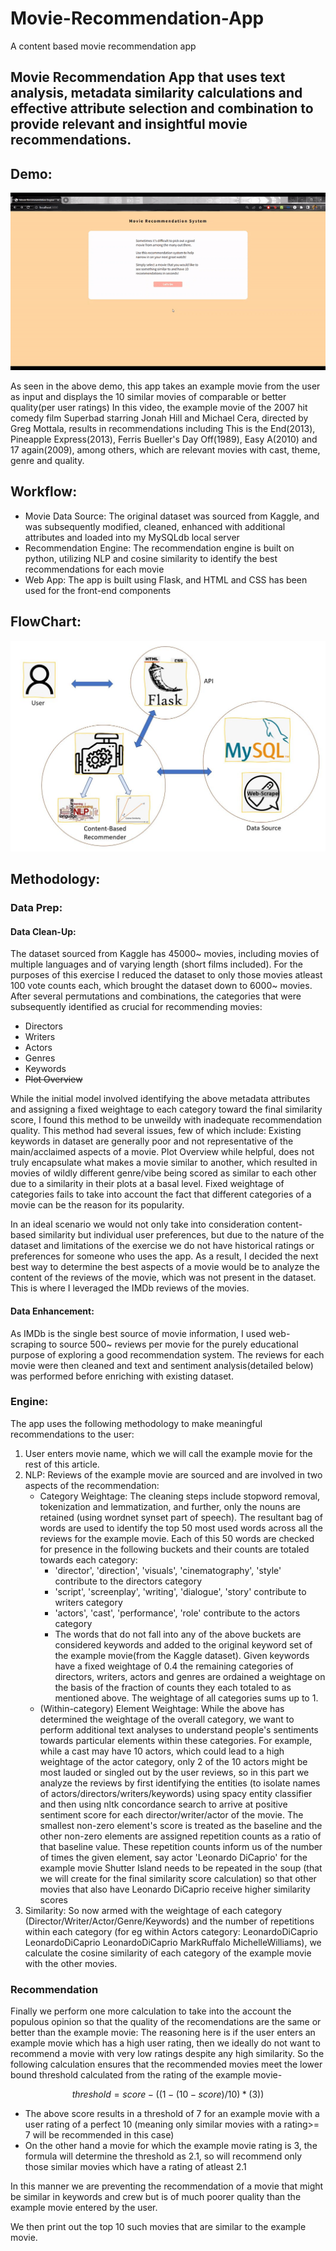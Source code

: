 # Movie-Recommendation-App
A content based movie recommendation app

## Movie Recommendation App that uses text analysis, metadata similarity calculations and effective attribute selection and combination to provide relevant and insightful movie recommendations.

## Demo:
![](https://github.com/rb3633/Movie-Recommendation-App/blob/main/.gitignore/Rec_demo_gif.gif)

As seen in the above demo, this app takes an example movie from the user as input and displays the 10 similar movies of comparable or better quality(per user ratings)
In this video, the example movie of the 2007 hit comedy film Superbad starring Jonah Hill and Michael Cera, directed by Greg Mottala, results in recommendations including This is the End(2013), Pineapple Express(2013), Ferris Bueller's Day Off(1989), Easy A(2010) and 17 again(2009), among others, which are relevant movies with cast, theme, genre and quality.

## Workflow:
* Movie Data Source: The original dataset was sourced from Kaggle, and was subsequently modified, cleaned, enhanced with additional attributes and loaded into my MySQLdb local server
* Recommendation Engine: The recommendation engine is built on python, utilizing NLP and cosine similarity to identify the best recommendations for each movie
* Web App: The app is built using Flask, and HTML and CSS has been used for the front-end components

## FlowChart:
![Flow](.gitignore/Flow.JPG)


## Methodology:
### Data Prep:
#### Data Clean-Up: 
The dataset sourced from Kaggle has 45000~ movies, including movies of multiple languages and of varying length (short films included). For the purposes of this exercise I reduced the dataset to only those movies atleast 100 vote counts each, which brought the dataset down to 6000~ movies. After several permutations and combinations, the categories that were subsequently identified as crucial for recommending movies:
* Directors
* Writers
* Actors
* Genres
* Keywords
* ~~Plot Overview~~

While the initial model involved identifying the above metadata attributes and assigning a fixed weightage to each category toward the final similarity score, I found this method to be unweildy with inadequate recommendation quality. This method had several issues, few of which include:
Existing keywords in dataset are generally poor and not representative of the main/acclaimed aspects of a movie.
Plot Overview while helpful, does not truly encapsulate what makes a movie similar to another, which resulted in movies of wildly different genre/vibe being scored as similar to each other due to a similarity in their plots at a basal level.
Fixed weightage of categories fails to take into account the fact that different categories of a movie can be the reason for its popularity.

In an ideal scenario we would not only take into consideration content-based similarity but individual user preferences, but due to the nature of the dataset and limitations of the exercise we do not have historical ratings or preferences for someone who uses the app. As a result, I decided the next best way to determine the best aspects of a movie would be to analyze the content of the reviews of the movie, which was not present in the dataset. This is where I leveraged the IMDb reviews of the movies.

#### Data Enhancement: 
As IMDb is the single best source of movie information, I used web-scraping to source 500~ reviews per movie for the purely educational purpose of exploring a good recommendation system. The reviews for each movie were then cleaned and text and sentiment analysis(detailed below) was performed before enriching with existing dataset.  

### Engine:
The app uses the following methodology to make meaningful recommendations to the user:
1) User enters movie name, which we will call the example movie for the rest of this article.
2) NLP: Reviews of the example movie are sourced and are involved in two aspects of the recommendation:
    - Category Weightage: The cleaning steps include stopword removal, tokenization and lemmatization, and further, only the nouns are retained (using wordnet synset part of speech). The resultant bag of words are used to identify the top 50 most used words across all the reviews for the example movie. Each of this 50 words are checked for presence in the following buckets and their counts are totaled towards each category:
        + 'director', 'direction', 'visuals', 'cinematography', 'style' contribute to the directors category
        + 'script', 'screenplay', 'writing', 'dialogue', 'story' contribute to writers category
        + 'actors', 'cast', 'performance', 'role' contribute to the actors category
        + The words that do not fall into any of the above buckets are considered keywords and added to the original keyword set of the example movie(from the Kaggle dataset). Given keywords have a fixed weightage of 0.4 the remaining categories of directors, writers, actors and genres are ordained a weightage on the basis of the fraction of counts they each totaled to as mentioned above. The weightage of all categories sums up to 1.
    - (Within-category) Element Weightage: While the above has determined the weightage of the overall category, we want to perform additional text analyses to understand people's sentiments towards particular elements within these categories. For example, while a cast may have 10 actors, which could lead to a high weightage of the actor category, only 2 of the 10 actors might be most lauded or singled out by the user reviews, so in this part we analyze the reviews by first identifying the entities (to isolate names of actors/directors/writers/keywords) using spacy entity classifier and then using nltk concordance search to arrive at positive sentiment score for each director/writer/actor of the movie. The smallest non-zero element's score is treated as the baseline and the other non-zero elements are assigned repetition counts as a ratio of that baseline value. These repetition counts inform us of the number of times the given element, say actor 'Leonardo DiCaprio' for the example movie Shutter Island needs to be repeated in the soup (that we will create for the final similarity score calculation) so that other movies that also have Leonardo DiCaprio receive higher similarity scores
3) Similarity: So now armed with the weightage of each category (Director/Writer/Actor/Genre/Keywords) and the number of repetitions within each category (for eg within Actors category: LeonardoDiCaprio LeonardoDiCaprio LeonardoDiCaprio MarkRuffalo MichelleWilliams), we calculate the cosine similarity of each category of the example movie with the other movies. 

### Recommendation
Finally we perform one more calculation to take into the account the populous opinion so that the quality of the recomendations are the same or better than the example movie: 
The reasoning here is if the user enters an example movie which has a high user rating, then we ideally do not want to recommend a movie with very low ratings despite any high similarity. So the following calculation ensures that the recommended movies meet the lower bound threshold calculated from the rating of the example movie-

$$threshold = score-((1-(10-score)/10)*(3))$$

 * The above score results in a threshold of 7 for an example movie with a user rating of a perfect 10 (meaning only similar movies with a rating>= 7 will be recommended in this case)
 * On the other hand a movie for which the example movie rating is 3, the formula will determine the threshold as 2.1, so will recommend only those similar movies which have a rating of atleast 2.1

In this manner we are preventing the recommendation of a movie that might be similar in keywords and crew but is of much poorer quality than the example movie entered by the user.

We then print out the top 10 such movies that are similar to the example movie.



